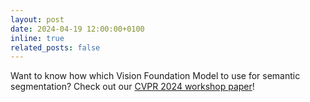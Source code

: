 ```yaml
---
layout: post
date: 2024-04-19 12:00:00+0100
inline: true
related_posts: false
---
```


Want to know how which Vision Foundation Model to use for semantic segmentation? Check out our <a href="https://tue-mps.github.io/benchmark-vfm-ss/">CVPR 2024 workshop paper</a>!
